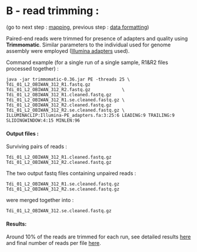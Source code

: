 
# B - read trimming :

(go to next step : [mapping](../C_mapping), previous step : [data formatting](../A_raw_reads))


Paired-end reads were trimmed for presence of adapters and quality using **Trimmomatic**.
Similar parameters to the individual used for genome assembly were employed ([Illumina adapters](./Illumina-PE_adapters.fa) used).

Command example (for a single run of a single sample, R1&R2 files processed together) :

````
java -jar trimmomatic-0.36.jar PE -threads 25 \
Tdi_01_L2_OBIWAN_312_R1.fastq.gz         Tdi_01_L2_OBIWAN_312_R2.fastq.gz            \
Tdi_01_L2_OBIWAN_312_R1.cleaned.fastq.gz Tdi_01_L2_OBIWAN_312_R1.se.cleaned.fastq.gz \
Tdi_01_L2_OBIWAN_312_R2.cleaned.fastq.gz Tdi_01_L2_OBIWAN_312_R2.se.cleaned.fastq.gz \
ILLUMINACLIP:Illumina-PE_adapters.fa:3:25:6 LEADING:9 TRAILING:9 SLIDINGWINDOW:4:15 MINLEN:96
````

#### Output files :

Surviving pairs of reads :
````
Tdi_01_L2_OBIWAN_312_R1.cleaned.fastq.gz
Tdi_01_L2_OBIWAN_312_R2.cleaned.fastq.gz
````
The two output fastq files containing unpaired reads :
````
Tdi_01_L2_OBIWAN_312_R1.se.cleaned.fastq.gz
Tdi_01_L2_OBIWAN_312_R2.se.cleaned.fastq.gz
````
were merged together into :
````
Tdi_01_L2_OBIWAN_312.se.cleaned.fastq.gz
````


#### Results:

Around 10% of the reads are trimmed for each run, see detailed results [here](./trimmomatic.log) and final number of reads 
per file [here](./number_reads.csv).
